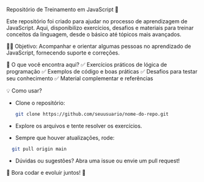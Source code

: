 Repositório de Treinamento em JavaScript 🚀

Este repositório foi criado para ajudar no processo de aprendizagem de JavaScript. Aqui, disponibilizo exercícios, desafios e materiais para treinar conceitos da linguagem, desde o básico até tópicos mais avançados.

👨‍🏫 Objetivo: Acompanhar e orientar algumas pessoas no aprendizado de JavaScript, fornecendo suporte e correções.

📌 O que você encontra aqui?
✅ Exercícios práticos de lógica de programação
✅ Exemplos de código e boas práticas
✅ Desafios para testar seu conhecimento
✅ Material complementar e referências

💡 Como usar?

  - Clone o repositório:

    ```sh
    git clone https://github.com/seuusuario/nome-do-repo.git
    ```
  - Explore os arquivos e tente resolver os exercícios.
  - Sempre que houver atualizações, rode:

  ```sh
    git pull origin main
  ```
  - Dúvidas ou sugestões? Abra uma issue ou envie um pull request!

🎯 Bora codar e evoluir juntos! 🚀
    
